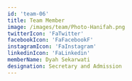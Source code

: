 ```yaml
---
id: 'team-06'
title: Team Member
image: /images/team/Photo-Hanifah.png
twitterIcon: 'FaTwitter'
facebookIcon: 'FaFacebookF'
instagramIcon: 'FaInstagram'
linkedinIcon: 'FaLinkedin'
memberName: Dyah Sekarwati
designation: Secretary and Admission
---
```

